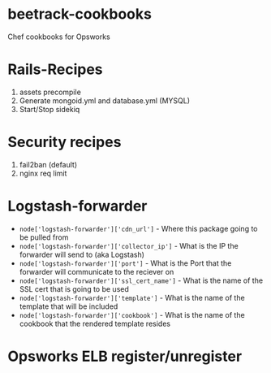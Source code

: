 # beetrack-cookbooks
Chef cookbooks for Opsworks

# Rails-Recipes
1. assets precompile
2. Generate mongoid.yml and database.yml (MYSQL)
3. Start/Stop sidekiq

# Security recipes
1. fail2ban (default)
2. nginx req limit

# Logstash-forwarder
* ``` node['logstash-forwarder']['cdn_url'] ``` - Where this package going to be pulled from
* ``` node['logstash-forwarder']['collector_ip'] ``` - What is the IP the forwarder will send to (aka Logstash)
* ``` node['logstash-forwarder']['port'] ``` - What is the Port that the forwarder will communicate to the reciever on
* ``` node['logstash-forwarder']['ssl_cert_name'] ``` - What is the name of the SSL cert that is going to be used
* ``` node['logstash-forwarder']['template'] ``` - What is the name of the template that will be included
* ``` node['logstash-forwarder']['cookbook'] ``` - What is the name of the cookbook that the rendered template resides

# Opsworks ELB register/unregister
